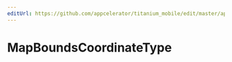 ```yaml
---
editUrl: https://github.com/appcelerator/titanium_mobile/edit/master/apidoc/ImageOverlay.yml
---
```

# MapBoundsCoordinateType

<TypeHeader/>

<ApiDocs/>
